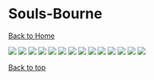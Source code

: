 # Souls-Bourne

[Back to Home](https://github.com/RickyFoots/Wallpapers/tree/main)

</h1>

<img src="https://github.com/RickyFoots/Wallpapers/blob/main/Collection/Video Games/Souls-Bourne/00108.png">

<img src="https://github.com/RickyFoots/Wallpapers/blob/main/Collection/Video Games/Souls-Bourne/20220404_2049_Back_To_Yharnam_(_Inspirated_by_Bloodborne_)_.jpg">

<img src="https://github.com/RickyFoots/Wallpapers/blob/main/Collection/Video Games/Souls-Bourne/20220415_2243_ELDEN_RING.jpg">

<img src="https://github.com/RickyFoots/Wallpapers/blob/main/Collection/Video Games/Souls-Bourne/20220415_2244_ELDEN_RING.jpg">

<img src="https://github.com/RickyFoots/Wallpapers/blob/main/Collection/Video Games/Souls-Bourne/20220425_1914_Burning_in_the_rain.jpg">

<img src="https://github.com/RickyFoots/Wallpapers/blob/main/Collection/Video Games/Souls-Bourne/20220425_1914_Sekiro_vs_The_Howl.jpg">

<img src="https://github.com/RickyFoots/Wallpapers/blob/main/Collection/Video Games/Souls-Bourne/20220425_1915_Yharnam__(_Bloodborne_).jpg">

<img src="https://github.com/RickyFoots/Wallpapers/blob/main/Collection/Video Games/Souls-Bourne/20231119_2322_various_unfinished_sketches_.jpg">

<img src="https://github.com/RickyFoots/Wallpapers/blob/main/Collection/Video Games/Souls-Bourne/Dark-Hollow.png">

<img src="https://github.com/RickyFoots/Wallpapers/blob/main/Collection/Video Games/Souls-Bourne/Dark-Souls.png">

<img src="https://github.com/RickyFoots/Wallpapers/blob/main/Collection/Video Games/Souls-Bourne/IMG_20220325_180013.jpg">

<img src="https://github.com/RickyFoots/Wallpapers/blob/main/Collection/Video Games/Souls-Bourne/IMG_20220325_180040.jpg">

<img src="https://github.com/RickyFoots/Wallpapers/blob/main/Collection/Video Games/Souls-Bourne/wallhaven-e7m8zl.jpg">

<img src="https://github.com/RickyFoots/Wallpapers/blob/main/Collection/Video Games/Souls-Bourne/Final-Boss.jpeg">

[Back to top](#Top)